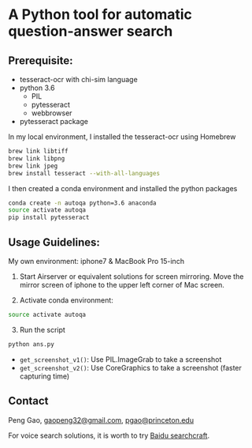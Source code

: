 # A Python tool for automatic question-answer search


## Prerequisite:

* tesseract-ocr with chi-sim language
* python 3.6
	* PIL
	* pytesseract
	* webbrowser
* pytesseract package

In my local environment, I installed the tesseract-ocr using Homebrew

```bash
brew link libtiff
brew link libpng
brew link jpeg
brew install tesseract --with-all-languages
```

I then created a conda environment and installed the python packages

```bash
conda create -n autoqa python=3.6 anaconda
source activate autoqa
pip install pytesseract
```


## Usage Guidelines:

My own environment: iphone7 & MacBook Pro 15-inch

1. Start Airserver or equivalent solutions for screen mirroring. Move the mirror screen of iphone to the upper left corner of Mac screen.

2. Activate conda environment: 

```bash
source activate autoqa
```

3. Run the script
	
```bash
python ans.py
```

* ```get_screenshot_v1()```: Use PIL.ImageGrab to take a screenshot
* ```get_screenshot_v2()```: Use CoreGraphics to take a screenshot (faster capturing time)


## Contact
Peng Gao, <gaopeng32@gmail.com>, <pgao@princeton.edu>

For voice search solutions, it is worth to try [Baidu searchcraft](http://secr.baidu.com/).